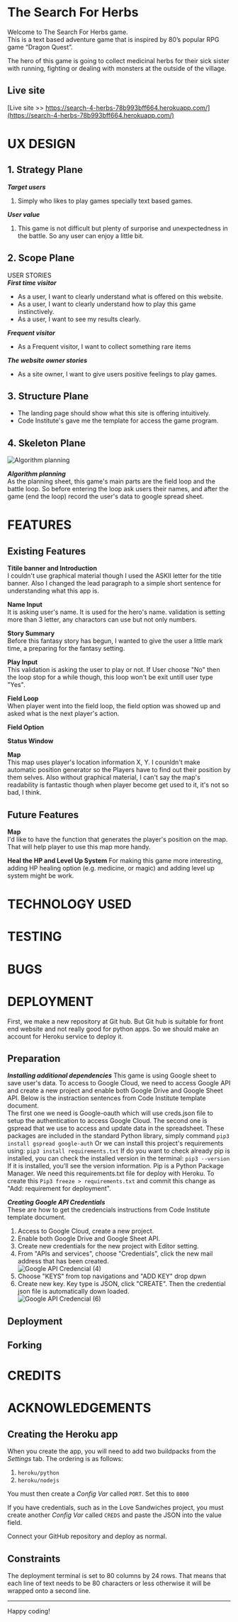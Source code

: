 # The Search For Herbs  
  
Welcome to The Search For Herbs game.  
This is a text based adventure game that is inspired by 80’s popular RPG game “Dragon Quest”.  
  
The hero of this game is going to collect medicinal herbs for their sick sister with running, fighting or dealing with monsters at the outside of the village.   
    
## Live site
[Live site >> https://search-4-herbs-78b993bff664.herokuapp.com/](https://search-4-herbs-78b993bff664.herokuapp.com/)

# UX DESIGN  
  
## 1. Strategy Plane  
***Target users***  
1. Simply who likes to play games specially text based games.

***User value***  
1. This game is not difficult but plenty of surporise and unexpectedness in the battle. So any user can enjoy a little bit.
  
## 2. Scope Plane  
USER STORIES  
***First time visitor***  
* As a user, I want to clearly understand what is offered on this website.  
* As a user, I want to clearly understand how to play this game instinctively.  
* As a user, I want to see my results clearly.  

***Frequent visitor***  
* As a Frequent visitor, I want to collect something rare items
  
***The website owner stories***  
* As a site owner, I want to give users positive feelings to play games.

## 3. Structure Plane  
  
* The landing page should show what this site is offering intuitively.  
* Code Institute's gave me the template for access the game program.
  
## 4. Skeleton Plane  

![Algorithm planning](readme/algorithm-plan.webp)  

***Algorithm planning***  
As the planning sheet, this game's main parts are the field loop and the battle loop. So before entering the loop ask users their names, and after the game (end the loop) record the user's data to google spread sheet. 


# FEATURES  
  
## Existing Features  
  
**Titile banner and Introduction**  
I couldn't use graphical material though I used the ASKII letter for the title banner.
Also I changed the lead paragraph to a simple short sentence for understanding what this app is.

**Name Input**  
It is asking user's name. It is used for the hero's name.
validation is setting more than 3 letter, any charactors can use but not only numbers.  

**Story Summary**  
Before this fantasy story has begun, I wanted to give the user a little mark time, a preparing for the fantasy setting.

**Play Input**  
This validation is asking the user to play or not. If User choose "No" then the loop stop for a while though, this loop won't be exit untill user type "Yes".  

**Field Loop**  
When player went into the field loop, the field option was showed up and asked what is the next player's action.   

**Field Option**  


**Status Window**  

**Map**  
This map uses player's location information X, Y. I counldn't make automatic position generator
so the Players have to find out their position by them selves.
Also without graphical material, I can't say the map's readability is fantastic though when player become get used to it, it's not so bad, I think.


## Future Features  

**Map**  
I'd like to have the function that generates the player's position on the map. That will help player to use this map more handy.

**Heal the HP and Level Up System**
For making this game more interesting, adding HP healing option (e.g. medicine, or magic) and adding level up system might be work.  

  


# TECHNOLOGY USED

# TESTING

# BUGS

# DEPLOYMENT  
First, we make a new repository at Git hub. But Git hub is suitable for front end website and not really good for python apps. So we should make an account for Heroku service to deploy it.  

## Preparation  

***Installing additional dependencies***
This game is using Google sheet to save user's data.
To access to Google Cloud, we need to access Google API and create a new project and enable both Google Drive and Google Sheet API. Below is the instraction sentences from Code Institute template document.  
The first one we need is Google-oauth which will use creds.json file to setup the authentication to access Google Cloud. The second one is gspread that we use to access and update data in the spreadsheet. These packages are included in the standard Python library, simply command `pip3 install gspread google-auth`
Or we can install this project's requirements using:
`pip3 install requirements.txt`
If do you want to check already pip is installed, you can check the installed version in the terminal:
`pip3 --version`
If it is installed, you’ll see the version information. 
Pip is a Python Package Manager.
We need this requirements.txt file for deploy with Heroku.
To create this `Pip3 freeze > requirements.txt` and commit this change as "Add: requirement for deployment".

***Creating Google API Credentials***  
These are how to get the credencials instructions from Code Institute template document.  
1. Access to Google Cloud, create a new project.  
2. Enable both Google Drive and Google Sheet API.  
3. Create new credentials for the new project with Editor setting.  
4. From "APIs and services", choose "Credentials", click the new mail address that has been created.  
![Google API Credencial (4)](readme/dep-googleapi-cred-1.png "Google API Credencial (4)")  
5. Choose "KEYS" from top navigations and "ADD KEY" drop dpwn  
6. Create new key. Key type is JSON, click "CREATE". Then the credential json file is automatically down loaded.  
![Google API Credencial (6)](readme/dep-googleapi-cred-2.png "Google API Credencial (6)")  

## Deployment  

## Forking  


# CREDITS

# ACKNOWLEDGEMENTS


## Creating the Heroku app

When you create the app, you will need to add two buildpacks from the _Settings_ tab. The ordering is as follows:

1. `heroku/python`
2. `heroku/nodejs`

You must then create a _Config Var_ called `PORT`. Set this to `8000`

If you have credentials, such as in the Love Sandwiches project, you must create another _Config Var_ called `CREDS` and paste the JSON into the value field.

Connect your GitHub repository and deploy as normal.

## Constraints

The deployment terminal is set to 80 columns by 24 rows. That means that each line of text needs to be 80 characters or less otherwise it will be wrapped onto a second line.

---

Happy coding!
